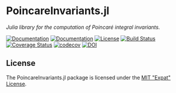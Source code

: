 
# PoincareInvariants.jl

*Julia library for the computation of Poincaré integral invariants.*

[![Documentation](https://img.shields.io/badge/docs-stable-blue.svg)](https://ddmgni.github.io/PoincareInvariants.jl/stable/)
[![Documentation](https://img.shields.io/badge/docs-latest-blue.svg)](https://ddmgni.github.io/PoincareInvariants.jl/latest/)
[![License](https://img.shields.io/badge/license-MIT-blue.svg)](LICENSE.md)
[![Build Status](https://travis-ci.org/DDMGNI/PoincareInvariants.jl.svg?branch=master)](https://travis-ci.org/DDMGNI/PoincareInvariants.jl)
[![Coverage Status](https://coveralls.io/repos/github/DDMGNI/PoincareInvariants.jl/badge.svg)](https://coveralls.io/github/DDMGNI/PoincareInvariants.jl)
[![codecov](https://codecov.io/gh/DDMGNI/PoincareInvariants.jl/branch/master/graph/badge.svg)](https://codecov.io/gh/DDMGNI/PoincareInvariants.jl)
[![DOI](https://zenodo.org/badge/doi/10.5281/zenodo.3661225.svg)](https://doi.org/10.5281/zenodo.3661225)


## License

The PoincareInvariants.jl package is licensed under the [MIT "Expat" License](LICENSE.md).
